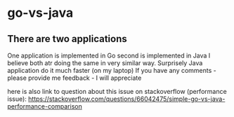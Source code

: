 # go-vs-java

## There are two applications
One application is implemented in Go second is implemented in Java
I believe both atr doing the same in very similar way.
Surprisely Java application do it much faster (on my laptop)
If you have any comments - please provide me feedback - I will appreciate

here is also link to question about this issue on stackoverflow (performance issue):
https://stackoverflow.com/questions/66042475/simple-go-vs-java-performance-comparison